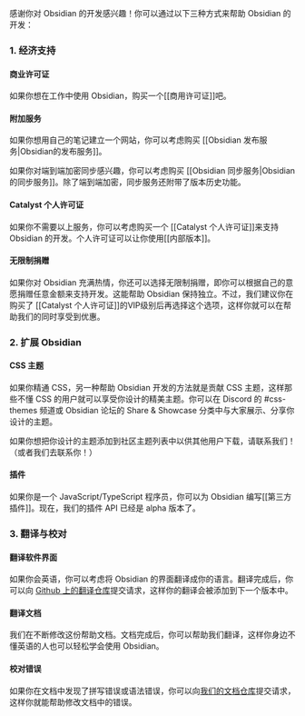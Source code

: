 感谢你对 Obsidian 的开发感兴趣！你可以通过以下三种方式来帮助 Obsidian 的开发：

### 1. 经济支持

#### 商业许可证

如果你想在工作中使用 Obsidian，购买一个[[商用许可证]]吧。

#### 附加服务

如果你想用自己的笔记建立一个网站，你可以考虑购买 [[Obsidian 发布服务|Obsidian的发布服务]]。

如果你对端到端加密同步感兴趣，你可以考虑购买 [[Obsidian 同步服务|Obsidian的同步服务]]。除了端到端加密，同步服务还附带了版本历史功能。

#### Catalyst 个人许可证

如果你不需要以上服务，你可以考虑购买一个 [[Catalyst 个人许可证]]来支持 Obsidian 的开发。个人许可证可以让你使用[[内部版本]]。

#### 无限制捐赠

如果你对 Obsidian 充满热情，你还可以选择无限制捐赠，即你可以根据自己的意愿捐赠任意金额来支持开发。这能帮助 Obsidian 保持独立。不过，我们建议你在购买了 [[Catalyst 个人许可证]]的VIP级别后再选择这个选项，这样你就可以在帮助我们的同时享受到优惠。

### 2. 扩展 Obsidian

#### CSS 主题

如果你精通 CSS，另一种帮助 Obsidian 开发的方法就是贡献 CSS 主题，这样那些不懂 CSS 的用户就可以享受你设计的精美主题。你可以在 Discord 的 #css-themes 频道或 Obsidian 论坛的 Share & Showcase 分类中与大家展示、分享你设计的主题。

如果你想把你设计的主题添加到社区主题列表中以供其他用户下载，请联系我们！（或者我们去联系你！）

#### 插件

如果你是一个 JavaScript/TypeScript 程序员，你可以为 Obsidian 编写[[第三方插件]]。现在，我们的插件 API 已经是 alpha 版本了。

### 3. 翻译与校对

#### 翻译软件界面

如果你会英语，你可以考虑将 Obsidian 的界面翻译成你的语言。翻译完成后，你可以向 [Github 上的翻译仓库](https://github.com/obsidianmd/obsidian-translations)提交请求，这样你的翻译会被添加到下一个版本中。

#### 翻译文档

我们在不断修改这份帮助文档。文档完成后，你可以帮助我们翻译，这样你身边不懂英语的人也可以轻松学会使用 Obsidian。

#### 校对错误

如果你在文档中发现了拼写错误或语法错误，你可以向[我们的文档仓库](https://github.com/obsidianmd/obsidian-docs)提交请求，这样你就能帮助修改文档中的错误。